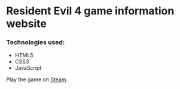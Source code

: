 # Resident Evil 4 game information website

### Technologies used:
* HTML5
* CSS3
* JavaScript

Play the game on <a href="https://store.steampowered.com/app/254700/Resident_Evil_4_2005/" >Steam</a>.
